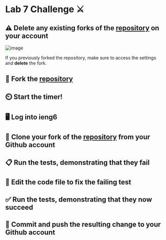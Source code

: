 # Lab 7 Challenge ⚔️
## ⚠️ Delete any existing forks of the [repository](https://github.com/ucsd-cse15l-w23/lab7) on your account
![image](https://user-images.githubusercontent.com/122405896/220771483-11a42637-31a3-41cb-9101-fed713a311f7.png)

If you previously forked the repository, make sure to access the settings and **delete** the fork.
## 🍴 Fork the [repository](https://github.com/ucsd-cse15l-w23/lab7)
## ⏲️ Start the timer!
## 🖥️ Log into ieng6
## 🧠 Clone your fork of the [repository](https://github.com/ucsd-cse15l-w23/lab7) from your Github account
## 📋 Run the tests, demonstrating that they fail
## 📝 Edit the code file to fix the failing test
## ✅ Run the tests, demonstrating that they now succeed
## 📨 Commit and push the resulting change to your Github account
